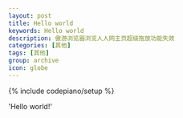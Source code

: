 ```yaml
---
layout: post
title: Hello world
keywords: Hello world
description: 傲游浏览器浏览人人网主页超级拖放功能失效
categories: [其他]
tags: [其他]
group: archive
icon: globe
---
```

{% include codepiano/setup %}


'Hello world!'
